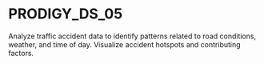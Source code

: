 # PRODIGY_DS_05
Analyze traffic accident data to identify patterns related to road conditions, weather, and time of day. Visualize accident hotspots and contributing factors.
